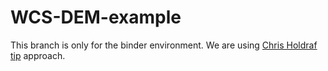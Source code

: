 # WCS-DEM-example
This branch is only for the binder environment.  We are using [Chris Holdraf tip](https://discourse.jupyter.org/t/tip-speed-up-binder-launches-by-pulling-github-content-in-a-binder-link-with-nbgitpuller/922) approach. 
